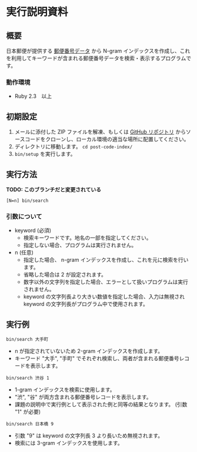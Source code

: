 # 実行説明資料

## 概要

日本郵便が提供する [郵便番号データ](http://www.post.japanpost.jp/zipcode/dl/readme.html) から N-gram インデックスを作成し、これを利用してキーワードが含まれる郵便番号データを検索・表示するプログラムです。

### 動作環境

- Ruby 2.3　以上

## 初期設定

1. メールに添付した ZIP ファイルを解凍、もしくは [GitHub リポジトリ](https://github.com/strviola/post-code-index) からソースコードをクローンし、ローカル環境の適当な場所に配置してください。
1. ディレクトリに移動します。 ```cd post-code-index/```
1. `bin/setup` を実行します。

## 実行方法

**TODO: このブランチだと変更されている**

```
[N=n] bin/search
```

### 引数について

- keyword (必須)
  - 検索キーワードです。地名の一部を指定してください。
  - 指定しない場合、プログラムは実行されません。
- n (任意)
  - 指定した場合、 n-gram インデックスを作成し、これを元に検索を行います。
  - 省略した場合は 2 が設定されます。
  - 数字以外の文字列を指定した場合、エラーとして扱いプログラムは実行されません。
  - keyword の文字列長より大きい数値を指定した場合、入力は無視され keyword の文字列長がプログラム中で使用されます。

## 実行例

```
bin/search 大手町
```

- n が指定されていないため 2-gram インデックスを作成します。
- キーワード "大手", "手町" でそれぞれ検索し、両者が含まれる郵便番号レコードを表示します。

```
bin/search 渋谷 1
```

- 1-gram インデックスを検索に使用します。
- "渋", "谷" が両方含まれる郵便番号レコードを表示します。
- 課題の説明中で実行例として表示された例と同等の結果となります。 (引数 "1" が必要)

```
bin/search 日本橋 9
```

- 引数 "9" は keyword の文字列長 3 より長いため無視されます。
- 検索には 3-gram インデックスを使用します。
